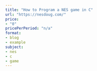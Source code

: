 ```yaml
---
title: "How to Program a NES game in C"
url: "https://nesdoug.com/"
price: 
- "0"
pricePerPeriod: "n/a"
format: 
- blog
- example
subject: 
- nes
- c
- game
---
```

